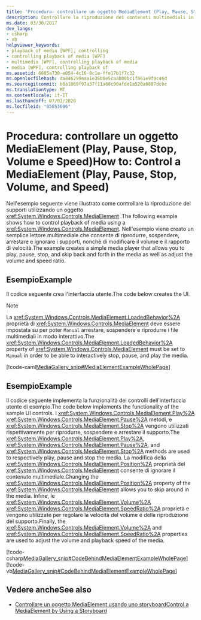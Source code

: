```yaml
---
title: 'Procedura: controllare un oggetto MediaElement (Play, Pause, Stop, Volume e Speed)'
description: Controllare la riproduzione dei contenuti multimediali in Windows Presentation Foundation (WPF). Avviare, arrestare, sospendere, spostarsi avanti e indietro e modificare il volume e la velocità.
ms.date: 03/30/2017
dev_langs:
- csharp
- vb
helpviewer_keywords:
- playback of media [WPF], controlling
- controlling playback of media [WPF]
- multimedia [WPF], controlling playback of media
- media [WPF], controlling playback of
ms.assetid: 6885a730-e054-4c16-8c1e-ffe17b1f7c32
ms.openlocfilehash: da846299eaa1e36b6e5caab08bc1f861e9f9c46d
ms.sourcegitcommit: b6a1869f97a37f11a68c90afde1a520a6887dcbc
ms.translationtype: MT
ms.contentlocale: it-IT
ms.lasthandoff: 07/02/2020
ms.locfileid: "85853606"
---
```

# <a name="how-to-control-a-mediaelement-play-pause-stop-volume-and-speed"></a><span data-ttu-id="61cc6-104">Procedura: controllare un oggetto MediaElement (Play, Pause, Stop, Volume e Speed)</span><span class="sxs-lookup"><span data-stu-id="61cc6-104">How to: Control a MediaElement (Play, Pause, Stop, Volume, and Speed)</span></span>
<span data-ttu-id="61cc6-105">Nell'esempio seguente viene illustrato come controllare la riproduzione dei supporti utilizzando un oggetto <xref:System.Windows.Controls.MediaElement> .</span><span class="sxs-lookup"><span data-stu-id="61cc6-105">The following example shows how to control playback of media using a <xref:System.Windows.Controls.MediaElement>.</span></span> <span data-ttu-id="61cc6-106">Nell'esempio viene creato un semplice lettore multimediale che consente di riprodurre, sospendere, arrestare e ignorare i supporti, nonché di modificare il volume e il rapporto di velocità.</span><span class="sxs-lookup"><span data-stu-id="61cc6-106">The example creates a simple media player that allows you to play, pause, stop, and skip back and forth in the media as well as adjust the volume and speed ratio.</span></span>  
  
## <a name="example"></a><span data-ttu-id="61cc6-107">Esempio</span><span class="sxs-lookup"><span data-stu-id="61cc6-107">Example</span></span>  
 <span data-ttu-id="61cc6-108">Il codice seguente crea l'interfaccia utente.</span><span class="sxs-lookup"><span data-stu-id="61cc6-108">The code below creates the UI.</span></span>  
  
> [!NOTE]
> <span data-ttu-id="61cc6-109">La <xref:System.Windows.Controls.MediaElement.LoadedBehavior%2A> proprietà di <xref:System.Windows.Controls.MediaElement> deve essere impostata su per poter `Manual` arrestare, sospendere e riprodurre i file multimediali in modo interattivo.</span><span class="sxs-lookup"><span data-stu-id="61cc6-109">The <xref:System.Windows.Controls.MediaElement.LoadedBehavior%2A> property of <xref:System.Windows.Controls.MediaElement> must be set to `Manual` in order to be able to interactively stop, pause, and play the media.</span></span>  
  
 [!code-xaml[MediaGallery_snip#MediaElementExampleWholePage](~/samples/snippets/visualbasic/VS_Snippets_Wpf/MediaGallery_snip/VB/MediaElementExample.xaml#mediaelementexamplewholepage)]  
  
## <a name="example"></a><span data-ttu-id="61cc6-110">Esempio</span><span class="sxs-lookup"><span data-stu-id="61cc6-110">Example</span></span>  
 <span data-ttu-id="61cc6-111">Il codice seguente implementa la funzionalità dei controlli dell'interfaccia utente di esempio.</span><span class="sxs-lookup"><span data-stu-id="61cc6-111">The code below implements the functionality of the sample UI controls.</span></span> <span data-ttu-id="61cc6-112">I <xref:System.Windows.Controls.MediaElement.Play%2A> <xref:System.Windows.Controls.MediaElement.Pause%2A> metodi, e <xref:System.Windows.Controls.MediaElement.Stop%2A> vengono utilizzati rispettivamente per riprodurre, sospendere e arrestare il supporto.</span><span class="sxs-lookup"><span data-stu-id="61cc6-112">The <xref:System.Windows.Controls.MediaElement.Play%2A>, <xref:System.Windows.Controls.MediaElement.Pause%2A>, and <xref:System.Windows.Controls.MediaElement.Stop%2A> methods are used to respectively play, pause and stop the media.</span></span> <span data-ttu-id="61cc6-113">La modifica della <xref:System.Windows.Controls.MediaElement.Position%2A> proprietà del <xref:System.Windows.Controls.MediaElement> consente di ignorare il contenuto multimediale.</span><span class="sxs-lookup"><span data-stu-id="61cc6-113">Changing the <xref:System.Windows.Controls.MediaElement.Position%2A> property of the <xref:System.Windows.Controls.MediaElement> allows you to skip around in the media.</span></span> <span data-ttu-id="61cc6-114">Infine, le <xref:System.Windows.Controls.MediaElement.Volume%2A> <xref:System.Windows.Controls.MediaElement.SpeedRatio%2A> proprietà e vengono utilizzate per regolare la velocità del volume e della riproduzione del supporto.</span><span class="sxs-lookup"><span data-stu-id="61cc6-114">Finally, the <xref:System.Windows.Controls.MediaElement.Volume%2A> and <xref:System.Windows.Controls.MediaElement.SpeedRatio%2A> properties are used to adjust the volume and playback speed of the media.</span></span>  
  
 [!code-csharp[MediaGallery_snip#CodeBehindMediaElementExampleWholePage](~/samples/snippets/csharp/VS_Snippets_Wpf/MediaGallery_snip/CSharp/MediaElementExample.xaml.cs#codebehindmediaelementexamplewholepage)]
 [!code-vb[MediaGallery_snip#CodeBehindMediaElementExampleWholePage](~/samples/snippets/visualbasic/VS_Snippets_Wpf/MediaGallery_snip/VB/MediaElementExample.xaml.vb#codebehindmediaelementexamplewholepage)]  
  
## <a name="see-also"></a><span data-ttu-id="61cc6-115">Vedere anche</span><span class="sxs-lookup"><span data-stu-id="61cc6-115">See also</span></span>

- [<span data-ttu-id="61cc6-116">Controllare un oggetto MediaElement usando uno storyboard</span><span class="sxs-lookup"><span data-stu-id="61cc6-116">Control a MediaElement by Using a Storyboard</span></span>](how-to-control-a-mediaelement-by-using-a-storyboard.md)
